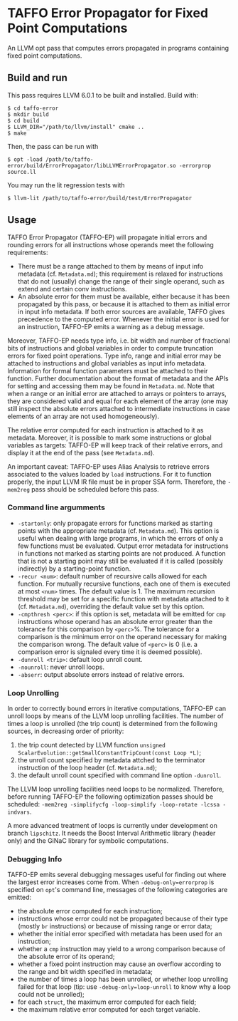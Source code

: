 # TAFFO Error Propagator for Fixed Point Computations

An LLVM opt pass that computes errors propagated in programs containing fixed point computations.

## Build and run

This pass requires LLVM 6.0.1 to be built and installed.
Build with:
```
$ cd taffo-error
$ mkdir build
$ cd build
$ LLVM_DIR="/path/to/llvm/install" cmake ..
$ make
```

Then, the pass can be run with
```
$ opt -load /path/to/taffo-error/build/ErrorPropagator/libLLVMErrorPropagator.so -errorprop source.ll
```

You may run the lit regression tests with
```
$ llvm-lit /path/to/taffo-error/build/test/ErrorPropagator
```

## Usage

TAFFO Error Propagator (TAFFO-EP) will propagate initial errors and rounding errors for all instructions whose operands meet the following requirements:
- There must be a range attached to them by means of input info metadata (cf. `Metadata.md`);
  this requirement is relaxed for instructions that do not (usually) change the range of their single operand,
  such as extend and certain conv instructions.
- An absolute error for them must be available, either because it has been propagated by this pass, or because it is attached to them as initial error in input info metadata.
  If both error sources are available, TAFFO gives precedence to the computed error.
  Whenever the initial error is used for an instruction, TAFFO-EP emits a warning as a debug message.

Moreover, TAFFO-EP needs type info, i.e. bit width and number of fractional bits of instructions and global variables in order to compute truncation errors for fixed point operations.
Type info, range and initial error may be attached to instructions and global variables as input info metadata.
Information for formal function parameters must be attached to their function.
Further documentation about the format of metadata and the APIs for setting and accessing them may be found in `Metadata.md`.
Note that when a range or an initial error are attached to arrays or pointers to arrays, they are considered valid and equal for each element of the array
(one may still inspect the absolute errors attached to intermediate instructions in case elements of an array are not used homogeneously).

The relative error computed for each instruction is attached to it as metadata.
Moreover, it is possible to mark some instructions or global variables as targets: TAFFO-EP will keep track of their relative errors, and display it at the end of the pass (see `Metadata.md`).

An important caveat: TAFFO-EP uses Alias Analysis to retrieve errors associated to the values loaded by `load` instructions.
For it to function properly, the input LLVM IR file must be in proper SSA form.
Therefore, the `-mem2reg` pass should be scheduled before this pass.

### Command line argumments

- `-startonly`: only propagate errors for functions marked as starting points with the appropriate metadata (cf. `Metadata.md`).
  This option is useful when dealing with large programs, in which the errors of only a few functions must be evaluated.
  Output error metadata for instructions in functions not marked as starting points are not produced.
  A function that is not a starting point may still be evaluated if it is called (possibly indirectly) by a starting-point function.
- `-recur <num>`: default number of recursive calls allowed for each function.
  For mutually recursive functions, each one of them is executed at most `<num>` times.
  The default value is 1.
  The maximum recursion threshold may be set for a specific function with metadata attached to it (cf. `Metadata.md`), overriding the default value set by this option.
- `-cmpthresh <perc>`: if this option is set, metadata will be emitted for `cmp` instructions whose operand has an absolute error greater than the tolerance for this comparison by `<perc>`%.
  The tolerance for a comparison is the minimum error on the operand necessary for making the comparison wrong.
  The default value of `<perc>` is 0 (i.e. a comparison error is signaled every time it is deemed possible).
- `-dunroll <trip>`: default loop unroll count.
- `-nounroll`: never unroll loops.
- `-abserr`: output absolute errors instead of relative errors.

### Loop Unrolling

In order to correctly bound errors in iterative computations, TAFFO-EP can unroll loops by means of the LLVM loop unrolling facilities.
The number of times a loop is unrolled (the trip count) is determined from the following sources, in decreasing order of priority:
1. the trip count detected by LLVM function `unsigned ScalarEvolution::getSmallConstantTripCount(const Loop *L)`;
2. the unroll count specified by metadata attched to the terminator instruction of the loop header (cf. `Metadata.md`);
3. the default unroll count specified with command line option `-dunroll`.

The LLVM loop unrolling facilities need loops to be normalized.
Therefore, before running TAFFO-EP the following optimization passes should be scheduled:
`-mem2reg -simplifycfg -loop-simplify -loop-rotate -lcssa -indvars`.

A more advanced treatment of loops is currently under development on branch `lipschitz`.
It needs the Boost Interval Arithmetic library (header only) and the GiNaC library for symbolic computations.

### Debugging Info

TAFFO-EP emits several debugging messages useful for finding out where the largest error increases come from.
When `-debug-only=errorprop` is specified on `opt`'s command line, messages of the following categories are emitted:
- the absolute error computed for each instruction;
- instructions whose error could not be propagated because of their type (mostly `br` instructions) or because of missing range or error data;
- whether the initial error specified with metadata has been used for an instruction;
- whether a `cmp` instruction may yield to a wrong comparison because of the absolute error of its operand;
- whether a fixed point instruction may cause an overflow according to the range and bit width specified in metadata;
- the number of times a loop has been unrolled, or whether loop unrolling failed for that loop (tip: use `-debug-only=loop-unroll` to know why a loop could not be unrolled);
- for each `struct`, the maximum error computed for each field;
- the maximum relative error computed for each target variable.
